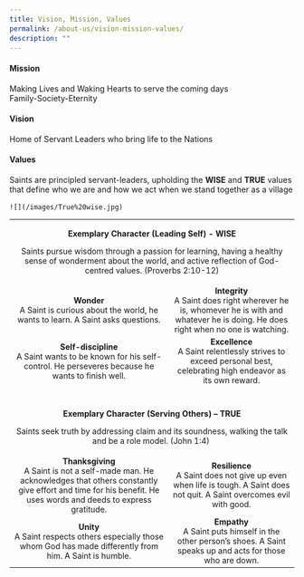 ```yaml
---
title: Vision, Mission, Values
permalink: /about-us/vision-mission-values/
description: ""
---
```

<h4><strong>Mission</strong></h4>
<p>Making Lives and Waking Hearts to serve the coming days<br />Family-Society-Eternity</p>
<h4><strong>Vision</strong></h4>
<p>Home of Servant Leaders who bring life to the Nations</p>
<h4><strong>Values</strong></h4>
<p>Saints are principled servant-leaders, upholding the&nbsp;<strong>WISE</strong>&nbsp;and&nbsp;<strong>TRUE</strong>&nbsp;values that define who we are and how we act when we stand together as a village</p>
<table>
<tbody>
<tr>
<td colspan="2">
<p style="text-align: center;"><strong>Exemplary Character (Leading Self) - WISE</strong></p>
<p style="text-align: center;">Saints pursue wisdom through a passion for learning, having a healthy sense of wonderment about the world, and active reflection of God-centred values. (Proverbs 2:10-12)</p>
</td>
</tr>
<tr>
<td style="text-align: center;">
<div><strong>Wonder</strong></div>
<div>A Saint is curious about the world, he wants to learn. A Saint asks questions.</div>
</td>
<td style="text-align: center;">
<div><strong>Integrity</strong></div>
<div>A Saint does right wherever he is, whomever he is with and whatever he is doing. He does right when no one is watching.</div>
</td>
</tr>
<tr>
<td style="text-align: center;">
<div><strong>Self-discipline</strong></div>
<div>A Saint wants to be known for his self-control. He perseveres because he wants to finish well.</div>
</td>
<td style="text-align: center;">
<div><strong>Excellence</strong></div>
<div>A Saint relentlessly strives to exceed personal best, celebrating high endeavor as its own reward.</div>
</td>
</tr>
<tr>
<td colspan="2">&nbsp;</td>
</tr>
<tr>
<td style="text-align: center;" colspan="2" width="586">
<p><strong>Exemplary Character (Serving Others) &ndash; TRUE</strong></p>
<p>Saints seek truth by addressing claim and its soundness, walking the talk and be a role model. (John 1:4)&nbsp;</p>
</td>
</tr>
<tr>
<td style="text-align: center;">
<div><strong>Thanksgiving</strong></div>
<div>A Saint is not a self-made man. He acknowledges that others constantly give effort and time for his benefit. He uses words and deeds to express gratitude.</div>
</td>
<td style="text-align: center;">
<div><strong>Resilience</strong></div>
<div>A Saint does not give up even when life is tough. A Saint does not quit. A Saint overcomes evil with good.</div>
</td>
</tr>
<tr>
<td style="text-align: center;">
<div><strong>Unity</strong></div>
<div>A Saint respects others especially those whom God has made differently from him. A Saint is humble.</div>
</td>
<td style="text-align: center;">
<div><strong>Empathy</strong></div>
<div>A Saint puts himself in the other person&rsquo;s shoes. A Saint speaks up and acts for those who are down.</div>
</td>
</tr>
	
	
	![](/images/True%20wise.jpg)
</tbody>
</table>